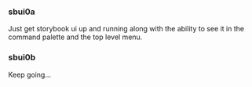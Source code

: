 ### sbui0a

Just get storybook ui up and running along with the ability to see it in the command palette and the top level menu.

### sbui0b

Keep going...
